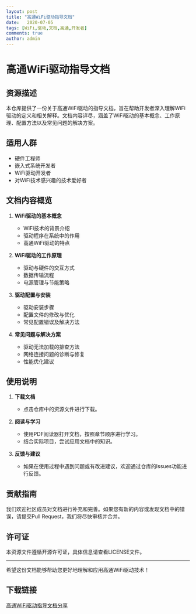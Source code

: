 ```yaml
---
layout: post
title: "高通WiFi驱动指导文档"
date:   2020-07-05
tags: [WiFi,驱动,文档,高通,开发者]
comments: true
author: admin
---
```

# 高通WiFi驱动指导文档

## 资源描述

本仓库提供了一份关于高通WiFi驱动的指导文档，旨在帮助开发者深入理解WiFi驱动的定义和相关解释。文档内容详尽，涵盖了WiFi驱动的基本概念、工作原理、配置方法以及常见问题的解决方案。

## 适用人群

- 硬件工程师
- 嵌入式系统开发者
- WiFi驱动开发者
- 对WiFi技术感兴趣的技术爱好者

## 文档内容概览

1. **WiFi驱动的基本概念**
   - WiFi技术的背景介绍
   - 驱动程序在系统中的作用
   - 高通WiFi驱动的特点

2. **WiFi驱动的工作原理**
   - 驱动与硬件的交互方式
   - 数据传输流程
   - 电源管理与节能策略

3. **驱动配置与安装**
   - 驱动安装步骤
   - 配置文件的修改与优化
   - 常见配置错误及解决方法

4. **常见问题与解决方案**
   - 驱动无法加载的排查方法
   - 网络连接问题的诊断与修复
   - 性能优化建议

## 使用说明

1. **下载文档**
   - 点击仓库中的资源文件进行下载。

2. **阅读与学习**
   - 使用PDF阅读器打开文档，按照章节顺序进行学习。
   - 结合实际项目，尝试应用文档中的知识。

3. **反馈与建议**
   - 如果在使用过程中遇到问题或有改进建议，欢迎通过仓库的Issues功能进行反馈。

## 贡献指南

我们欢迎社区成员对文档进行补充和完善。如果您有新的内容或发现文档中的错误，请提交Pull Request，我们将尽快审核并合并。

## 许可证

本资源文件遵循开源许可证，具体信息请查看LICENSE文件。

---

希望这份文档能够帮助您更好地理解和应用高通WiFi驱动技术！

## 下载链接

[高通WiFi驱动指导文档分享](https://pan.quark.cn/s/546d9be25352)